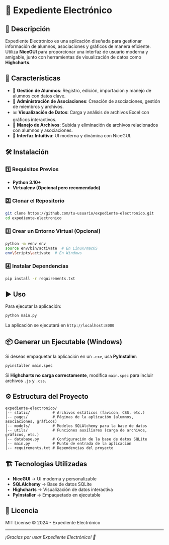 # 📌 Expediente Electrónico

## 📖 Descripción
Expediente Electrónico es una aplicación diseñada para gestionar información de alumnos, asociaciones y gráficos de manera eficiente. Utiliza **NiceGUI** para proporcionar una interfaz de usuario moderna y amigable, junto con herramientas de visualización de datos como **Highcharts**.

## 🚀 Características
- 📂 **Gestión de Alumnos**: Registro, edición, importacion y manejo de alumnos con datos clave.
- 🏫 **Administración de Asociaciones**: Creación de asociaciones, gestión de miembros y archivos.
- 📊 **Visualización de Datos**: Carga y análisis de archivos Excel con gráficos interactivos.
- 📁 **Manejo de Archivos**: Subida y eliminación de archivos relacionados con alumnos y asociaciones.
- 🎨 **Interfaz Intuitiva**: UI moderna y dinámica con NiceGUI.

## 🛠️ Instalación
### 1️⃣ Requisitos Previos
- **Python 3.10+**
- **Virtualenv (Opcional pero recomendado)**

### 2️⃣ Clonar el Repositorio
```sh
git clone https://github.com/tu-usuario/expediente-electronico.git
cd expediente-electronico
```

### 3️⃣ Crear un Entorno Virtual (Opcional)
```sh
python -m venv env
source env/bin/activate  # En Linux/macOS
env\Scripts\activate  # En Windows
```

### 4️⃣ Instalar Dependencias
```sh
pip install -r requirements.txt
```

## ▶️ Uso
Para ejecutar la aplicación:
```sh
python main.py
```
La aplicación se ejecutará en `http://localhost:8000`

## 📦 Generar un Ejecutable (Windows)
Si deseas empaquetar la aplicación en un `.exe`, usa **PyInstaller**:
```sh
pyinstaller main.spec
```
Si **Highcharts no carga correctamente**, modifica `main.spec` para incluir archivos `.js` y `.css`.

## ⚙️ Estructura del Proyecto
```
expediente-electronico/
│-- static/          # Archivos estáticos (favicon, CSS, etc.)
│-- pages/           # Páginas de la aplicación (alumnos, asociaciones, gráficos)
│-- models/          # Modelos SQLAlchemy para la base de datos
│-- utils/           # Funciones auxiliares (carga de archivos, gráficos, etc.)
│-- database.py      # Configuración de la base de datos SQLite
│-- main.py          # Punto de entrada de la aplicación
│-- requirements.txt # Dependencias del proyecto
```


## 🏗️ Tecnologías Utilizadas
- **NiceGUI** → UI moderna y personalizable
- **SQLAlchemy** → Base de datos SQLite
- **Highcharts** → Visualización de datos interactiva
- **PyInstaller** → Empaquetado en ejecutable

## 📜 Licencia
MIT License © 2024 - Expediente Electrónico


---
_¡Gracias por usar Expediente Electrónico! 🚀_